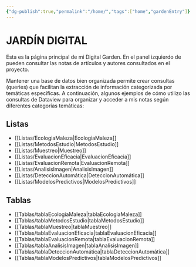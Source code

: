 ```yaml
---
{"dg-publish":true,"permalink":"/home/","tags":["home","gardenEntry"]}
---
```



# JARDÍN DIGITAL

Esta es la página principal de mi Digital Garden. En el panel izquierdo de pueden consultar las notas de artículos y autores consultados en el proyecto.

Mantener una base de datos bien organizada permite crear consultas (queries) que facilitan la extracción de información categorizada por temáticas específicas. A continuación, algunos ejemplos de cómo utilizo las consultas de Dataview para organizar y acceder a mis notas según diferentes categorías temáticas:

## Listas

- [[Listas/EcologiaMaleza\|EcologiaMaleza]]
- [[Listas/MetodosEstudio\|MetodosEstudio]]
- [[Listas/Muestreo\|Muestreo]]
- [[Listas/EvaluacionEficacia\|EvaluacionEficacia]]
- [[Listas/EvaluacionRemota\|EvaluacionRemota]]
- [[Listas/AnalisisImagen\|AnalisisImagen]]
- [[Listas/DeteccionAutomática\|DeteccionAutomática]]
- [[Listas/ModelosPredictivos\|ModelosPredictivos]]

## Tablas

- [[Tablas/tablaEcologiaMaleza\|tablaEcologiaMaleza]]
- [[Tablas/tablaMetodosEstudio\|tablaMetodosEstudio]]
- [[Tablas/tablaMuestreo\|tablaMuestreo]]
- [[Tablas/tablaEvaluacionEficacia\|tablaEvaluacionEficacia]]
- [[Tablas/tablaEvaluacionRemota\|tablaEvaluacionRemota]]
- [[Tablas/tablaAnalisisImagen\|tablaAnalisisImagen]]
- [[Tablas/tablaDeteccionAutomática\|tablaDeteccionAutomática]]
- [[Tablas/tablaModelosPredictivos\|tablaModelosPredictivos]]